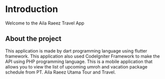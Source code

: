 # Introduction

Welcome to the Aila Raeez Travel App

## About the project

This application is made by dart programming language using flutter framework. This application also used CodeIgniter Framework to make the API using PHP programming language. This is a mobile application that allows you to view the list of upcoming umroh and vacation package schedule from PT. Aila Raeez Utama Tour and Travel.
